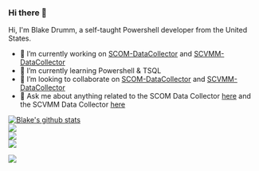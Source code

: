 ### Hi there 👋

<!--
**blakedrumm/blakedrumm** is a ✨ _special_ ✨ repository because its `README.md` (this file) appears on your GitHub profile.

Here are some ideas to get you started:

- 🔭 I’m currently working on ...
- 🌱 I’m currently learning ...
- 👯 I’m looking to collaborate on ...
- 🤔 I’m looking for help with ...
- 💬 Ask me about ...
- 📫 How to reach me: ...
- 😄 Pronouns: ...
- ⚡ Fun fact: ...
-->

Hi, I'm Blake Drumm, a self-taught Powershell developer from the United States.

- 🔭 I’m currently working on [SCOM-DataCollector](https://github.com/blakedrumm/SCOM-Scripts-and-SQL/releases/latest) and [SCVMM-DataCollector](https://github.com/blakedrumm/SCVMM-Scripts-and-SQL/releases/latest)
- 🌱 I’m currently learning Powershell & TSQL
- 👯 I’m looking to collaborate on [SCOM-DataCollector](https://github.com/blakedrumm/SCOM-Scripts-and-SQL/releases/latest) and [SCVMM-DataCollector](https://github.com/blakedrumm/SCVMM-Scripts-and-SQL/releases/latest)
- 💬 Ask me about anything related to the SCOM Data Collector [here](https://github.com/blakedrumm/SCOM-Scripts-and-SQL/issues) and the SCVMM Data Collector [here](https://github.com/blakedrumm/SCVMM-Scripts-and-SQL/issues)
<!-- Change the `github-readme-stats.anuraghazra1.vercel.app` to `github-readme-stats.vercel.app`  -->

<div>
<a href="https://github.com/blakedrumm">
  <img align="center" src="https://blakedrumm-github-readme-stats.vercel.app/api?username=blakedrumm&show_icons=true&include_all_commits=true&count_private=true&theme=vue-dark" alt="Blake's github stats" />
</a>
 </div>
 <div>
<a href="https://github.com/blakedrumm">
  <!-- Change the `github-readme-stats.anuraghazra1.vercel.app` to `github-readme-stats.vercel.app`  -->
  <img align="center" src="https://blakedrumm-github-readme-stats.vercel.app/api/top-langs/?username=blakedrumm&layout=compact&theme=vue-dark" />
</a>
  </div>
  <div>
<a href="https://github.com/blakedrumm/SCOM-Scripts-and-SQL/releases/latest">
  <!-- Change the `github-readme-stats.anuraghazra1.vercel.app` to `github-readme-stats.vercel.app`  -->
  <img align="center" src="https://blakedrumm-github-readme-stats.vercel.app/api/pin/?username=blakedrumm&repo=SCOM-Scripts-and-SQL&theme=vue-dark" />
</a>
  </div>
  <div>
<a href="https://github.com/blakedrumm/SCVMM-Scripts-and-SQL/releases/latest">
  <!-- Change the `github-readme-stats.anuraghazra1.vercel.app` to `github-readme-stats.vercel.app`  -->
  <img align="center" src="https://blakedrumm-github-readme-stats.vercel.app/api/pin/?username=blakedrumm&repo=SCVMM-Scripts-and-SQL&theme=vue-dark" />
</a>
</div>

![](https://hit.yhype.me/github/profile?user_id=63755224)
